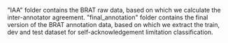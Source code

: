 "IAA" folder contains the BRAT raw data, based on which we calculate the inter-annotator agreement. 
"final_annotation" folder contains the final version of the BRAT annotation data, based on which we extract the train, dev and test dataset for self-acknowledgement limitation classification. 
